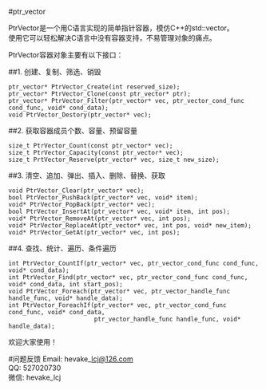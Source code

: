 #ptr\_vector

PtrVector是一个用C语言实现的简单指针容器，模仿C++的std::vector。  
使用它可以轻松解决C语言中没有容器支持，不易管理对象的痛点。

PtrVector容器对象主要有以下接口：

##1. 创建、复制、筛选、销毁
```
ptr_vector* PtrVector_Create(int reserved_size);
ptr_vector* PtrVector_Clone(const ptr_vector* ptr);
ptr_vector* PtrVector_Filter(ptr_vector* vec, ptr_vector_cond_func cond_func, void* cond_data);
void PtrVector_Destory(ptr_vector* vec);
```

##2. 获取容器成员个数、容量、预留容量
```
size_t PtrVector_Count(const ptr_vector* vec);
size_t PtrVector_Capacity(const ptr_vector* vec);
size_t PrtVector_Reserve(ptr_vector* vec, size_t new_size);
```

##3. 清空、追加、弹出、插入、删除、替换、获取
```
void PtrVector_Clear(ptr_vector* vec);
bool PtrVector_PushBack(ptr_vector* vec, void* item);
void* PtrVector_PopBack(ptr_vector* vec);
bool PtrVector_InsertAt(ptr_vector* vec, void* item, int pos);
void* PtrVector_RemoveAt(ptr_vector* vec, int pos);
void* PtrVector_ReplaceAt(ptr_vector* vec, int pos, void* new_item);
void* PtrVector_GetAt(ptr_vector* vec, int pos);
```

##4. 查找、统计、遍历、条件遍历
```
int PtrVector_CountIf(ptr_vector* vec, ptr_vector_cond_func cond_func, void* cond_data);
int PtrVector_Find(ptr_vector* vec, ptr_vector_cond_func cond_func, void* cond_data, int start_pos);
void PtrVector_Foreach(ptr_vector* vec, ptr_vector_handle_func handle_func, void* handle_data);
int PtrVector_ForeachIf(ptr_vector* vec, ptr_vector_cond_func cond_func, void* cond_data,
                        ptr_vector_handle_func handle_func, void* handle_data);
```

欢迎大家使用！

#问题反馈
Email: hevake\_lcj@126.com  
QQ: 527020730  
微信: hevake\_lcj
